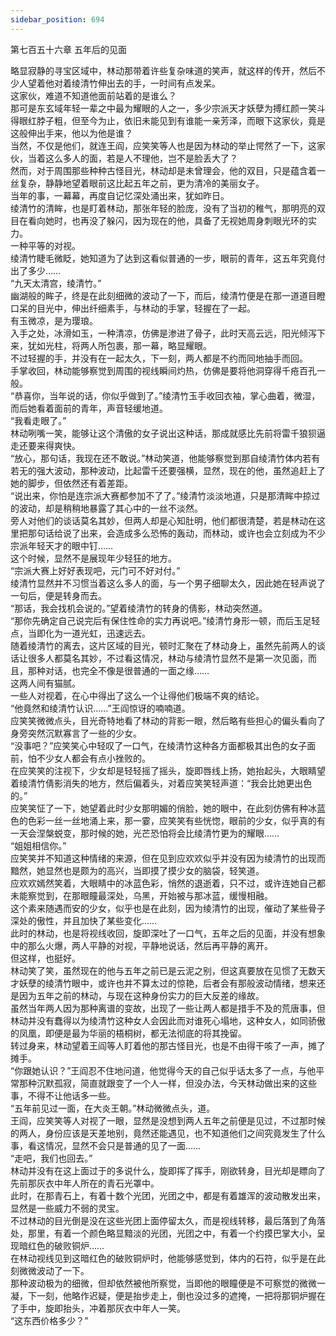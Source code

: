 ```yaml
---
sidebar_position: 694
---
```

 第七百五十六章 五年后的见面


略显寂静的寻宝区域中，林动那带着许些复杂味道的笑声，就这样的传开，然后不少人望着他对着绫清竹伸出去的手，一时间有点发呆。  
这家伙，难道不知道他面前站着的是谁么？  
那可是东玄域年轻一辈之中最为耀眼的人之一，多少宗派天才妖孽为搏红颜一笑斗得眼红脖子粗，但至今为止，依旧未能见到有谁能一亲芳泽，而眼下这家伙，竟是这般伸出手来，他以为他是谁？  
当然，不仅是他们，就连王阎，应笑笑等人也是因为林动的举止愕然了一下，这家伙，当着这么多人的面，若是人不理他，岂不是脸丢大了？  
然而，对于周围那些种种古怪目光，林动却是未曾理会，他的双目，只是蕴含着一丝复杂，静静地望着眼前这比起五年之前，更为清冷的美丽女子。  
当年的事，一幕幕，再度自记忆深处涌出来，犹如昨日。  
绫清竹的清眸，也是盯着林动，那张年轻的脸庞，没有了当初的稚气，那明亮的双目在看向她时，也再没了躲闪，因为现在的他，具备了无视她周身刺眼光环的实力。  
一种平等的对视。  
绫清竹睫毛微眨，她知道为了达到这看似普通的一步，眼前的青年，这五年究竟付出了多少……  
“九天太清宫，绫清竹。”  
幽湖般的眸子，终是在此刻细微的波动了一下，而后，绫清竹便是在那一道道目瞪口呆的目光中，伸出纤细素手，与林动的手掌，轻握在了一起。  
有玉微凉，是为璎琅。  
入手之处，冰滑如玉，一种清凉，仿佛是渗进了骨子，此时天高云远，阳光倾泻下来，犹如光柱，将两人所包裹，那一幕，略显耀眼。  
不过轻握的手，并没有在一起太久，下一刻，两人都是不约而同地抽手而回。  
手掌收回，林动能够察觉到周围的视线瞬间灼热，仿佛是要将他洞穿得千疮百孔一般。  
“恭喜你，当年说的话，你似乎做到了。”绫清竹玉手收回衣袖，掌心曲着，微湿，而后她看着面前的青年，声音轻缓地道。  
“我看走眼了。”  
林动咧嘴一笑，能够让这个清傲的女子说出这种话，那成就感比先前将雷千狼狈逼走还要来得爽快。  
“放心，那句话，我现在还不敢说。”林动笑道，他能够察觉到那自绫清竹体内若有若无的强大波动，那种波动，比起雷千还要强横，显然，现在的他，虽然追赶上了她的脚步，但依然还有着差距。  
“说出来，你怕是连宗派大赛都参加不了了。”绫清竹淡淡地道，只是那清眸中掠过的波动，却是稍稍地暴露了其心中的一丝不淡然。  
旁人对他们的谈话莫名其妙，但两人却是心知肚明，他们都很清楚，若是林动在这里把那句话给说了出来，会造成多么恐怖的轰动，而林动，或许也会立刻成为不少宗派年轻天才的眼中钉……  
这个时候，显然不是展现年少轻狂的地方。  
“宗派大赛上好好表现吧，元门可不好对付。”  
绫清竹显然并不习惯当着这么多人的面，与一个男子细聊太久，因此她在轻声说了一句后，便是转身而去。  
“那话，我会找机会说的。”望着绫清竹的转身的倩影，林动突然道。  
“那你先确定自己说完后有保住性命的实力再说吧。”绫清竹身形一顿，而后玉足轻点，当即化为一道光虹，迅速远去。  
随着绫清竹的离去，这片区域的目光，顿时汇聚在了林动身上，虽然先前两人的谈话让很多人都莫名其妙，不过看这情况，林动与绫清竹显然不是第一次见面，而且，那种对话，也完全不像是很普通的一面之缘……  
这两人间有猫腻。  
一些人对视着，在心中得出了这么一个让得他们极端不爽的结论。  
“他竟然和绫清竹认识……”王阎惊讶的喃喃道。  
应笑笑微微点头，目光奇特地看了林动的背影一眼，然后略有些担心的偏头看向了身旁突然沉默寡言了一些的少女。  
“没事吧？”应笑笑心中轻叹了一口气，在绫清竹这种各方面都极其出色的女子面前，怕不少女人都会有点小挫败的。  
在应笑笑的注视下，少女却是轻轻摇了摇头，旋即唇线上扬，她抬起头，大眼睛望着绫清竹倩影消失的地方，然后偏着头，对着应笑笑轻声道：“我会比她更出色的。”  
应笑笑怔了一下，她望着此时少女那明媚的俏脸，她的眼中，在此刻仿佛有种冰蓝色的色彩一丝一丝地涌上来，那一霎，应笑笑有些恍惚，眼前的少女，似乎真的有一天会涅槃蜕变，那时候的她，光芒恐怕将会比绫清竹更为的耀眼……  
“姐姐相信你。”  
应笑笑并不知道这种情绪的来源，但在见到应欢欢似乎并没有因为绫清竹的出现而黯然，她显然也是颇为的高兴，当即摸了摸少女的脑袋，轻笑道。  
应欢欢嫣然笑着，大眼睛中的冰蓝色彩，悄然的退逝着，只不过，或许连她自己都未能察觉到，在那眼瞳最深处，乌黑，开始被与那冰蓝，缓慢相融。  
这个素来随遇而安的少女，似乎也是在此刻，因为绫清竹的出现，催动了某些骨子深处的傲性，并且加快了某些变化……  
此时的林动，也是将视线收回，旋即深吐了一口气，五年之后的见面，并没有想象中的那么火爆，两人平静的对视，平静地说话，然后再平静的离开。  
但这样，也挺好。  
林动笑了笑，虽然现在的他与五年之前已是云泥之别，但这真要放在见惯了无数天才妖孽的绫清竹眼中，或许也并不算太过的惊艳，后者会有那般波动情绪，想来还是因为五年之前的林动，与现在这种身份实力的巨大反差的缘故。  
虽然当年两人因为那种离谱的变故，出现了一些让两人都是措手不及的荒唐事，但林动并没有蠢得以为绫清竹这种女人会因此而对谁死心塌地，这种女人，如同骄傲的凤凰，即便是最为华丽的梧桐树，都无法彻底的将其挽留。  
转过身来，林动望着王阎等人盯着他的那古怪目光，也是不由得干咳了一声，摊了摊手。  
“你跟她认识？”王阎忍不住地问道，他觉得今天的自己似乎话太多了一点，与他平常那种沉默孤寂，简直就跟变了一个人一样，但没办法，今天林动做出来的这些事，不得不让他话多一些。  
“五年前见过一面，在大炎王朝。”林动微微点头，道。  
王阎，应笑笑等人对视了一眼，显然是没想到两人五年之前便是见过，不过那时候的两人，身份应该是天差地别，竟然还能遇见，也不知道他们之间究竟发生了什么事，看这情况，显然不会只是普通的见了一面……  
“走吧，我们也回去。”  
林动并没有在这上面过于的多说什么，旋即挥了挥手，刚欲转身，目光却是瞟向了先前那灰衣中年人所在的青石光罩中。  
此时，在那青石上，有着十数个光团，光团之中，都是有着雄浑的波动散发出来，显然是一些威力不弱的灵宝。  
不过林动的目光倒是没在这些光团上面停留太久，而是视线转移，最后落到了角落处，那里，有着一个颜色略显黯淡的光团，光团之中，有着一个约摸巴掌大小，呈现暗红色的破败铜炉……  
在林动视线见到这暗红色的破败铜炉时，他能够感觉到，体内的石符，似乎是在此刻微微波动了一下。  
那种波动极为的细微，但却依然被他所察觉，当即他的眼瞳便是不可察觉的微微一凝，下一刻，他略作迟疑，便是抬步走上，倒也没过多的遮掩，一把将那铜炉握在了手中，旋即抬头，冲着那灰衣中年人一笑。  
“这东西价格多少？”  
  
  
